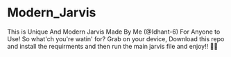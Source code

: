 # Modern_Jarvis
This is Unique And Modern Jarvis Made By Me (@Idhant-6) For Anyone to Use!
So what'ch you're watin' for? Grab on your device, Download this repo and install the requirments and then run the main jarvis file and enjoy!! 🌟✨
